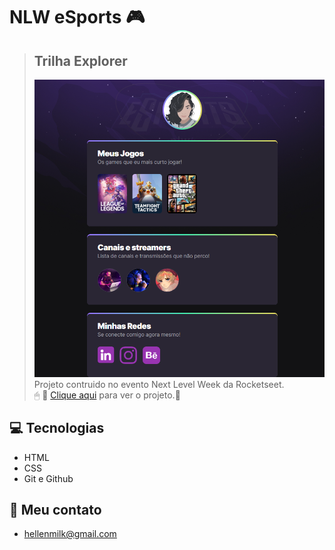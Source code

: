 # NLW eSports 🎮

> ## Trilha Explorer
> ![preview](./.github/preview.png)
>Projeto contruido no evento Next Level Week da Rocketseet.   
> 🖱 🔗 [Clique aqui](https://hellencastilhos.github.io/nlw-esports-explorer-09.2022/) para ver o projeto.👀 


## 💻 Tecnologias

- HTML
- CSS
- Git e Github

 ## 💌 Meu contato

- hellenmilk@gmail.com
